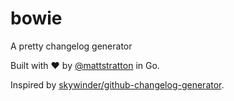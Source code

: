 # bowie
A pretty changelog generator 

Built with :heart: by [@mattstratton](https://github.com/mattstratton) in Go.

Inspired by [skywinder/github-changelog-generator](https://github.com/skywinder/github-changelog-generator).

